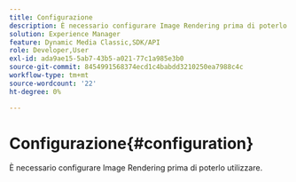 ```yaml
---
title: Configurazione
description: È necessario configurare Image Rendering prima di poterlo utilizzare.
solution: Experience Manager
feature: Dynamic Media Classic,SDK/API
role: Developer,User
exl-id: ada9ae15-5ab7-43b5-a021-77c1a985e3b0
source-git-commit: 8454991568374ecd1c4babdd3210250ea7988c4c
workflow-type: tm+mt
source-wordcount: '22'
ht-degree: 0%

---
```


# Configurazione{#configuration}

È necessario configurare Image Rendering prima di poterlo utilizzare.
